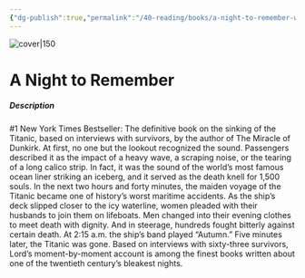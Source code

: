 ```yaml
---
{"dg-publish":true,"permalink":"/40-reading/books/a-night-to-remember-walter-lord/","title":"A Night to Remember"}
---
```



![cover|150](http://books.google.com/books/content?id=67R5gy-fZhEC&printsec=frontcover&img=1&zoom=1&edge=curl&source=gbs_api)

# A Night to Remember
##### Description
#1 New York Times Bestseller: The definitive book on the sinking of the Titanic, based on interviews with survivors, by the author of The Miracle of Dunkirk. At first, no one but the lookout recognized the sound. Passengers described it as the impact of a heavy wave, a scraping noise, or the tearing of a long calico strip. In fact, it was the sound of the world’s most famous ocean liner striking an iceberg, and it served as the death knell for 1,500 souls. In the next two hours and forty minutes, the maiden voyage of the Titanic became one of history’s worst maritime accidents. As the ship’s deck slipped closer to the icy waterline, women pleaded with their husbands to join them on lifeboats. Men changed into their evening clothes to meet death with dignity. And in steerage, hundreds fought bitterly against certain death. At 2:15 a.m. the ship’s band played “Autumn.” Five minutes later, the Titanic was gone. Based on interviews with sixty-three survivors, Lord’s moment-by-moment account is among the finest books written about one of the twentieth century’s bleakest nights.